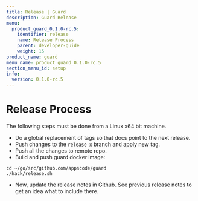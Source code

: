 ```yaml
---
title: Release | Guard
description: Guard Release
menu:
  product_guard_0.1.0-rc.5:
    identifier: release
    name: Release Process
    parent: developer-guide
    weight: 15
product_name: guard
menu_name: product_guard_0.1.0-rc.5
section_menu_id: setup
info:
  version: 0.1.0-rc.5
---
```


# Release Process

The following steps must be done from a Linux x64 bit machine.

- Do a global replacement of tags so that docs point to the next release.
- Push changes to the `release-x` branch and apply new tag.
- Push all the changes to remote repo.
- Build and push guard docker image:

```console
cd ~/go/src/github.com/appscode/guard
./hack/release.sh
```

- Now, update the release notes in Github. See previous release notes to get an idea what to include there.
